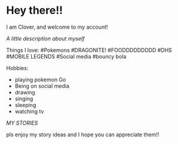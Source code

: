 # Hey there!!

I am Clover, and welcome to my account!

*A little description about myself*

Things I love:
#Pokemons
#DRAGONITE!
#FOODDDDDDDDD
#DHS
#MOBILE LEGENDS
#Social media
#bouncy bola

Hobbies:
- playing pokemon Go
- Being on social media
- drawing
- singing
- sleeping
- watching tv

_*MY STORIES*_

pls enjoy my story ideas and I hope you can appreciate them!!
